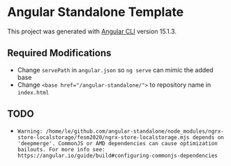 # Angular Standalone Template

This project was generated with [Angular CLI](https://github.com/angular/angular-cli) version 15.1.3.

## Required Modifications

- Change `servePath` in `angular.json` so `ng serve` can mimic the added base
- Change `<base href="/angular-standalone/">` to repository name in `index.html` 



## TODO
- `Warning: /home/le/github.com/angular-standalone/node_modules/ngrx-store-localstorage/fesm2020/ngrx-store-localstorage.mjs depends on 'deepmerge'. CommonJS or AMD dependencies can cause optimization bailouts.
For more info see: https://angular.io/guide/build#configuring-commonjs-dependencies`